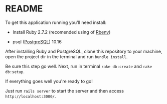 # README

To get this application running you'll need install:

* Install Ruby 2.7.2 (recomended using of [Rbenv](https://github.com/rbenv/rbenv#installation))

* psql ([PostgreSQL](https://www.postgresql.org/)) 10.16 

After installing Ruby and PostgreSQL, clone this repository to your machine, open the project dir in the terminal and run `bundle install`.

Be sure this step go well. Next, run in terminal `rake db:create` and `rake db:setup`.

If everything goes well you're ready to go!

Just run `rails server` to start the server and then access `http://localhost:3000/`. 
